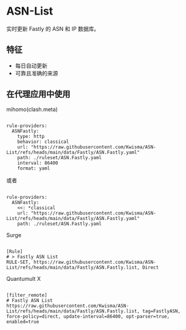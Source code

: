 
# ASN-List

实时更新 Fastly 的 ASN 和 IP 数据库。

## 特征

- 每日自动更新
- 可靠且准确的来源

## 在代理应用中使用

mihomo(clash.meta)

<pre><code class="language-javascript">
rule-providers:
  ASNFastly:
    type: http
    behavior: classical
    url: "https://raw.githubusercontent.com/Kwisma/ASN-List/refs/heads/main/data/Fastly/ASN.Fastly.yaml"
    path: ./ruleset/ASN.Fastly.yaml
    interval: 86400
    format: yaml
</code></pre>

或者

<pre><code class="language-javascript">
rule-providers:
  ASNFastly:
    <<: *classical
    url: "https://raw.githubusercontent.com/Kwisma/ASN-List/refs/heads/main/data/Fastly/ASN.Fastly.yaml"
    path: ./ruleset/ASN.Fastly.yaml
</code></pre>

Surge

<pre><code class="language-javascript">
[Rule]
# > Fastly ASN List
RULE-SET, https://raw.githubusercontent.com/Kwisma/ASN-List/refs/heads/main/data/Fastly/ASN.Fastly.list, Direct
</code></pre>

Quantumult X

<pre><code class="language-javascript">
[filter_remote]
# Fastly ASN List
https://raw.githubusercontent.com/Kwisma/ASN-List/refs/heads/main/data/Fastly/ASN.Fastly.list, tag=FastlyASN, force-policy=direct, update-interval=86400, opt-parser=true, enabled=true
</code></pre>
